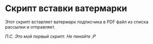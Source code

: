 # Скрипт вставки ватермарки
Этот скрипт вставляет ватермарк подписчика в PDF файл из списка рассылки и отправляет.

*П.С.* _Это мой первый скрипт. Не пинайте ;Р_
